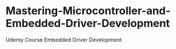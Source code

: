 # Mastering-Microcontroller-and-Embedded-Driver-Development
Udemy Course Embedded Driver Development
